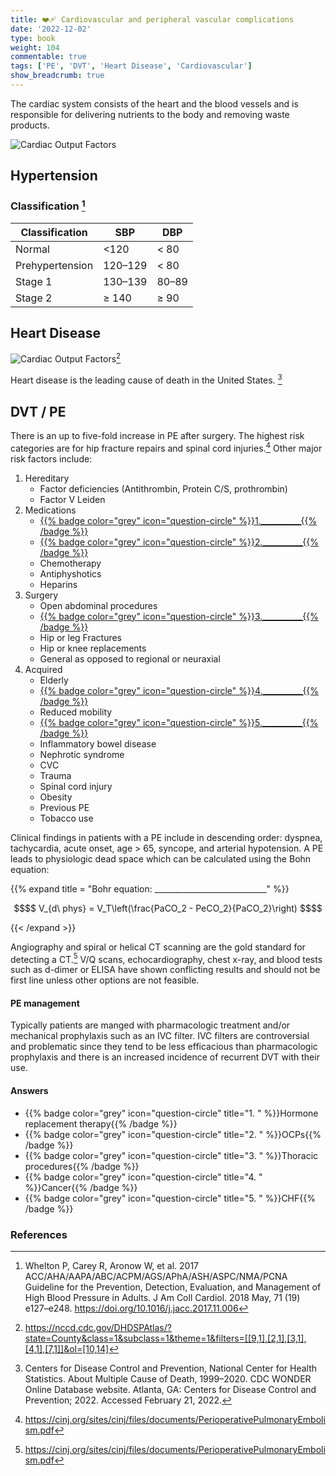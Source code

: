 ```yaml
---
title: ❤️‍🩹 Cardiovascular and peripheral vascular complications
date: '2022-12-02'
type: book
weight: 104
commentable: true
tags: ['PE', 'DVT', 'Heart Disease', 'Cardiovascular']
show_breadcrumb: true
---
```



The cardiac system consists of the heart and the blood vessels and is responsible for delivering nutrients to the body and removing waste products.

![Cardiac Output Factors](/images/content/cardiac_cycle.svg "DanielChangMD revised original work of DestinyQx; Redrawn as SVG by xavax")


## Hypertension

### Classification [^16]
|Classification	     | SBP	   | DBP     |
| ------------       | ------  | ------  |
| Normal	         | <120	   | < 80    |
| Prehypertension	 | 120–129 | < 80    |
| Stage 1     	     | 130–139 | 80–89   |
| Stage 2	         | ≥ 140   | ≥ 90    |


## Heart Disease
![Cardiac Output Factors](/images/content/hd_map.webp "DanielChangMD revised original work of DestinyQx; Redrawn as SVG by xavax")[^14]


Heart disease is the leading cause of death in the United States. [^15]


## DVT / PE

There is an up to five-fold increase in PE after surgery.  The highest risk categories are for hip fracture repairs and spinal cord injuries.[^17]  Other major risk factors include:
1.  Hereditary
    - Factor deficiencies (Antithrombin, Protein C/S, prothrombin)
    - Factor V Leiden
2.  Medications
    - [{{% badge color="grey" icon="question-circle"  %}}1.__________{{% /badge %}}](#answers)
    - [{{% badge color="grey" icon="question-circle"  %}}2.__________{{% /badge %}}](#answers)
    - Chemotherapy
    - Antiphyshotics
    - Heparins
3.  Surgery
    - Open abdominal procedures
    - [{{% badge color="grey" icon="question-circle"  %}}3.__________{{% /badge %}}](#answers)
    - Hip or leg Fractures
    - Hip or knee replacements
    - General as opposed to regional or neuraxial
4.  Acquired
    - Elderly
    - [{{% badge color="grey" icon="question-circle"  %}}4.__________{{% /badge %}}](#answers)
    - Reduced mobility
    - [{{% badge color="grey" icon="question-circle"  %}}5.__________{{% /badge %}}](#answers)
    - Inflammatory bowel disease
    - Nephrotic syndrome
    - CVC
    - Trauma
    - Spinal cord injury
    - Obesity
    - Previous PE
    - Tobacco use

Clinical findings in patients with a PE include in descending order: dyspnea, tachycardia, acute onset, age > 65, syncope, and arterial hypotension.  A PE leads to physiologic dead space which can be calculated using the Bohn equation:


{{% expand title = "Bohr equation: ____________________________" %}}
```math
$$
V_{d\ phys} = V_T\left(\frac{PaCO_2 - PeCO_2}{PaCO_2}\right)
$$
```
{{< /expand >}}


Angiography and spiral or helical CT scanning are the gold standard for detecting a CT.[^17]  V/Q scans, echocardiography, chest x-ray, and blood tests such as d-dimer or ELISA have shown conflicting results and should not be first line unless other options are not feasible.

#### PE management

Typically patients are manged with pharmacologic treatment and/or mechanical prophylaxis such as an IVC filter.  IVC filters are controversial and problematic since they tend to be less efficacious than pharmacologic prophylaxis and there is an increased incidence of recurrent DVT with their use. 


#### Answers

- {{% badge color="grey" icon="question-circle" title="1. " %}}Hormone replacement therapy{{% /badge %}}  
- {{% badge color="grey" icon="question-circle" title="2. " %}}OCPs{{% /badge %}}  
- {{% badge color="grey" icon="question-circle" title="3. " %}}Thoracic procedures{{% /badge %}}  
- {{% badge color="grey" icon="question-circle" title="4. " %}}Cancer{{% /badge %}}
- {{% badge color="grey" icon="question-circle" title="5. " %}}CHF{{% /badge %}}



### References

[^1]: {{% badge color="blue" title="1. " %}}Barash{{% /badge %}}<span style="color:blue"> - Barash PG, Cullen BF, Stoelting RK, Cahalan MK, Stock MC, Ortega R, Sharar SR, Holt NF, eds. Clinical Anesthesia. 8th edition. Wolters Kluwer; 2017.</span>  
[^2]: {{% badge color="purple" title="2. " %}}Chestnut{{% /badge %}}<span style="color:purple"> - Chestnut DH, Wong CA, Tsen LC, Ngan Kee WD, Beilin Y, Mhyre JM, Bateman BT, eds. 6th edition. Elsevier; 2020.</span>  
[^3]: {{% badge color="pink" title="3. " %}}Cote{{% /badge %}} - <span style="color:pink">Coté CJ, Lerman J, Anderson BJ. Coté and Lerman's A Practice of Anesthesia for Infants and Children. 6th edition. Elsevier; 2018.</span>  
[^4]: {{% badge color="brown" title="4. " %}}Ehrenwerth{{% /badge %}} - <span style="color:brown">Ehrenwerth J, Eisenkraft J, Berry J, eds. Anesthesia Equipment: Principles and Applications. 3rd edition. Elsevier; 2020.</span>  
[^5]: {{% badge color="green" title="5. " %}}Farag{{% /badge %}} - <span style="color:green">Farag E, Mounir-Soliman L, Brown DL. Brown's Atlas of Regional Anesthesia. 6th edition. Elsevier; 2020.</span>  
[^6]: {{% badge color="red" title="6. " %}}Flood{{% /badge %}} - <span style="color:red">Flood P, Rathmell JP, Urman RD, eds. Stoelting's Pharmacology & Physiology in Anesthetic Practice. 6th edition. Wolters Kluwer; 2021.</span>  
[^7]: {{% badge color="grey" title="7. " %}}Foster{{% /badge %}} - <span style="color:grey">Foster SD, Callahan MF, eds. A Professional Study and Resource Guide for the CRNA. 2nd edition. American Association of Nurse Anesthetists; 2011.</span>  
[^8]: {{% badge color="orange" title="8. " %}}Gropper{{% /badge %}} - <span style="color:orange">Gropper MA, Cohen NH, Eriksson LI, Fleisher LA, Leslie K, Wiener-Kronish JP, eds. Miller's Anesthesia (Vols. 1-2). 9th edition. Elsevier; 2019.</span>  
[^9]: {{% badge color="indigo" title="9. " %}}Rosenblatt{{% /badge %}} - <span style="color:indigo">Rosenblatt WH, Popescu WM. Master Techniques in Upper and Lower Airway Management. Wolters Kluwer (LWW); 2015.</span>  
[^10]: {{% badge color="teal" title="10. " %}}Hall{{% /badge %}} - <span style="color:teal">Hall JE, Hall ME. Guyton and Hall Textbook of Medical Physiology. 14th edition. Elsevier; 2020.</span>  
[^11]: {{% badge color="maroon" title="11. " %}}Hines{{% /badge %}} - <span style="color:maroon">Hines RL, Jones SB, eds. Stoelting's Anesthesia and Co-existing Disease. 8th edition. Elsevier; 2021.</span>  
[^12]: {{% badge color="aquamarine" title="12. " %}}Jaffe{{% /badge %}} - <span style="color:aquamarine">Jaffe RA, Schmiesing CA, Golianu B. Anesthesiologist's Manual of Surgical Procedures. 6th ed. Wolters Kluwer; 2020.</span>  
[^13]: {{% badge color="darkgreen" title="13. " %}}Nagelhout{{% /badge %}} - <span style="color:darkgreen">Nagelhout JJ, Elisha S, Heiner JS, eds. Nurse Anesthesia. 7th edition. Elsevier; 2020.</span>
[^14]: https://nccd.cdc.gov/DHDSPAtlas/?state=County&class=1&subclass=1&theme=1&filters=[[9,1],[2,1],[3,1],[4,1],[7,1]]&ol=[10,14]
[^15]: Centers for Disease Control and Prevention, National Center for Health Statistics. About Multiple Cause of Death, 1999–2020. CDC WONDER Online Database website. Atlanta, GA: Centers for Disease Control and Prevention; 2022. Accessed February 21, 2022.
[^16]: Whelton P, Carey R, Aronow W, et al. 2017 ACC/AHA/AAPA/ABC/ACPM/AGS/APhA/ASH/ASPC/NMA/PCNA Guideline for the Prevention, Detection, Evaluation, and Management of High Blood Pressure in Adults. J Am Coll Cardiol. 2018 May, 71 (19) e127–e248. https://doi.org/10.1016/j.jacc.2017.11.006
[^17]: https://cinj.org/sites/cinj/files/documents/PerioperativePulmonaryEmbolism.pdf